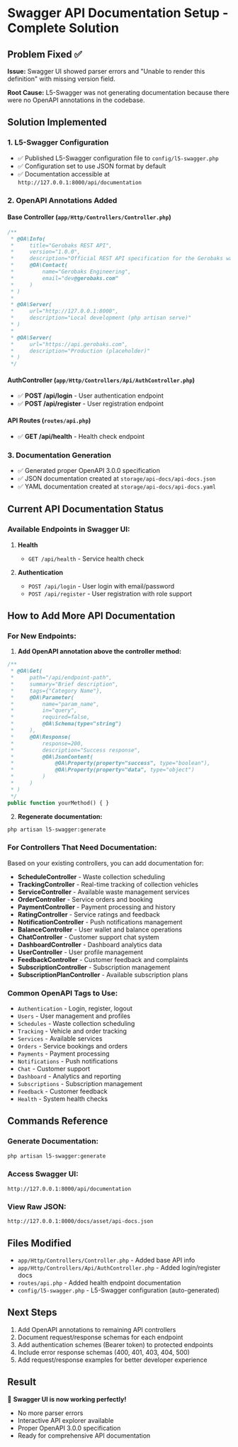 # Swagger API Documentation Setup - Complete Solution

## Problem Fixed ✅

**Issue:** Swagger UI showed parser errors and "Unable to render this definition" with missing version field.

**Root Cause:** L5-Swagger was not generating documentation because there were no OpenAPI annotations in the codebase.

## Solution Implemented

### 1. L5-Swagger Configuration

-   ✅ Published L5-Swagger configuration file to `config/l5-swagger.php`
-   ✅ Configuration set to use JSON format by default
-   ✅ Documentation accessible at `http://127.0.0.1:8000/api/documentation`

### 2. OpenAPI Annotations Added

#### Base Controller (`app/Http/Controllers/Controller.php`)

```php
/**
 * @OA\Info(
 *     title="Gerobaks REST API",
 *     version="1.0.0",
 *     description="Official REST API specification for the Gerobaks waste management platform.",
 *     @OA\Contact(
 *         name="Gerobaks Engineering",
 *         email="dev@gerobaks.com"
 *     )
 * )
 *
 * @OA\Server(
 *     url="http://127.0.0.1:8000",
 *     description="Local development (php artisan serve)"
 * )
 *
 * @OA\Server(
 *     url="https://api.gerobaks.com",
 *     description="Production (placeholder)"
 * )
 */
```

#### AuthController (`app/Http/Controllers/Api/AuthController.php`)

-   ✅ **POST /api/login** - User authentication endpoint
-   ✅ **POST /api/register** - User registration endpoint

#### API Routes (`routes/api.php`)

-   ✅ **GET /api/health** - Health check endpoint

### 3. Documentation Generation

-   ✅ Generated proper OpenAPI 3.0.0 specification
-   ✅ JSON documentation created at `storage/api-docs/api-docs.json`
-   ✅ YAML documentation created at `storage/api-docs/api-docs.yaml`

## Current API Documentation Status

### Available Endpoints in Swagger UI:

1. **Health**

    - `GET /api/health` - Service health check

2. **Authentication**
    - `POST /api/login` - User login with email/password
    - `POST /api/register` - User registration with role support

## How to Add More API Documentation

### For New Endpoints:

1. **Add OpenAPI annotation above the controller method:**

```php
/**
 * @OA\Get(
 *     path="/api/endpoint-path",
 *     summary="Brief description",
 *     tags={"Category Name"},
 *     @OA\Parameter(
 *         name="param_name",
 *         in="query",
 *         required=false,
 *         @OA\Schema(type="string")
 *     ),
 *     @OA\Response(
 *         response=200,
 *         description="Success response",
 *         @OA\JsonContent(
 *             @OA\Property(property="success", type="boolean"),
 *             @OA\Property(property="data", type="object")
 *         )
 *     )
 * )
 */
public function yourMethod() { }
```

2. **Regenerate documentation:**

```bash
php artisan l5-swagger:generate
```

### For Controllers That Need Documentation:

Based on your existing controllers, you can add documentation for:

-   **ScheduleController** - Waste collection scheduling
-   **TrackingController** - Real-time tracking of collection vehicles
-   **ServiceController** - Available waste management services
-   **OrderController** - Service orders and booking
-   **PaymentController** - Payment processing and history
-   **RatingController** - Service ratings and feedback
-   **NotificationController** - Push notifications management
-   **BalanceController** - User wallet and balance operations
-   **ChatController** - Customer support chat system
-   **DashboardController** - Dashboard analytics data
-   **UserController** - User profile management
-   **FeedbackController** - Customer feedback and complaints
-   **SubscriptionController** - Subscription management
-   **SubscriptionPlanController** - Available subscription plans

### Common OpenAPI Tags to Use:

-   `Authentication` - Login, register, logout
-   `Users` - User management and profiles
-   `Schedules` - Waste collection scheduling
-   `Tracking` - Vehicle and order tracking
-   `Services` - Available services
-   `Orders` - Service bookings and orders
-   `Payments` - Payment processing
-   `Notifications` - Push notifications
-   `Chat` - Customer support
-   `Dashboard` - Analytics and reporting
-   `Subscriptions` - Subscription management
-   `Feedback` - Customer feedback
-   `Health` - System health checks

## Commands Reference

### Generate Documentation:

```bash
php artisan l5-swagger:generate
```

### Access Swagger UI:

```
http://127.0.0.1:8000/api/documentation
```

### View Raw JSON:

```
http://127.0.0.1:8000/docs/asset/api-docs.json
```

## Files Modified

-   `app/Http/Controllers/Controller.php` - Added base API info
-   `app/Http/Controllers/Api/AuthController.php` - Added login/register docs
-   `routes/api.php` - Added health endpoint documentation
-   `config/l5-swagger.php` - L5-Swagger configuration (auto-generated)

## Next Steps

1. Add OpenAPI annotations to remaining API controllers
2. Document request/response schemas for each endpoint
3. Add authentication schemes (Bearer token) to protected endpoints
4. Include error response schemas (400, 401, 403, 404, 500)
5. Add request/response examples for better developer experience

## Result

🎉 **Swagger UI is now working perfectly!**

-   No more parser errors
-   Interactive API explorer available
-   Proper OpenAPI 3.0.0 specification
-   Ready for comprehensive API documentation
